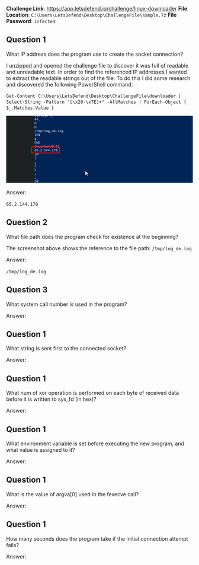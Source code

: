 

**Challenge Link**: https://app.letsdefend.io/challenge/linux-downloader
**File Location**: `C:\Users\LetsDefend\Desktop\ChallengeFile\sample.7z`
**File Password**: `infected`

## Question 1
What IP address does the program use to create the socket connection?

I unzipped and opened the challenge file to discover it was full of readable and unreadable text. In order to find the referenced IP addresses I wanted to extract the readable strings out of the file. To do this I did some research and discovered the following PowerShell command:

```
Get-Content C:\Users\LetsDefend\Desktop\ChallengeFile\downloader | Select-String -Pattern "[\x20-\x7E]+" -AllMatches | ForEach-Object { $_.Matches.Value }
```


![image-1](attachments/image-1.png)

Answer:

`65.2.144.170`

## Question 2
What file path does the program check for existence at the beginning?

The screenshot above shows the reference to the file path: `/tmp/log_de.log`

Answer:

`/tmp/log_de.log`

## Question 3
What system call number is used in the program?



Answer:

## Question 1
What string is sent first to the connected socket?

Answer:

## Question 1
What num of xor operation is performed on each byte of received data before it is written to sys_fd (in hex)?

  

Answer:

## Question 1
What environment variable is set before executing the new program, and what value is assigned to it?




Answer:

## Question 1
What is the value of argva[0] used in the fexecve call?


Answer:

## Question 1
How many seconds does the program take if the initial connection attempt fails?


Answer:


